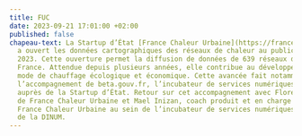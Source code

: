 ```yaml
---
title: FUC
date: 2023-09-21 17:01:00 +02:00
published: false
chapeau-text: La Startup d’État [France Chaleur Urbaine](https://france-chaleur-urbaine.beta.gouv.fr/)
  a ouvert les données cartographiques des réseaux de chaleur au public le 1er septembre
  2023. Cette ouverture permet la diffusion de données de 639 réseaux de chaleur en
  France. Attendue depuis plusieurs années, elle contribue au développement de ce
  mode de chauffage écologique et économique. Cette avancée fait notamment suite à
  l’accompagnement de beta.gouv.fr, l’incubateur de services numériques de la DINUM,
  auprès de la Startup d’État. Retour sur cet accompagnement avec Florence Levy intrapreneure
  de France Chaleur Urbaine et Mael Inizan, coach produit et en charge du suivi de
  France Chaleur Urbaine au sein de l’incubateur de services numériques beta.gouv.fr
  de la DINUM.
---
```


